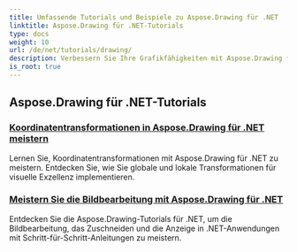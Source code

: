 ```yaml
---
title: Umfassende Tutorials und Beispiele zu Aspose.Drawing für .NET
linktitle: Aspose.Drawing für .NET-Tutorials
type: docs
weight: 10
url: /de/net/tutorials/drawing/
description: Verbessern Sie Ihre Grafikfähigkeiten mit Aspose.Drawing für .NET. Von präzisen Koordinatentransformationen bis hin zu dynamischem Text und Schriftarten schöpfen unsere Tutorials das volle Potenzial der Grafik aus.
is_root: true
---
```


## Aspose.Drawing für .NET-Tutorials
### [Koordinatentransformationen in Aspose.Drawing für .NET meistern](./transformations/)
Lernen Sie, Koordinatentransformationen mit Aspose.Drawing für .NET zu meistern. Entdecken Sie, wie Sie globale und lokale Transformationen für visuelle Exzellenz implementieren.
### [Meistern Sie die Bildbearbeitung mit Aspose.Drawing für .NET](./master-image-editing/)
Entdecken Sie die Aspose.Drawing-Tutorials für .NET, um die Bildbearbeitung, das Zuschneiden und die Anzeige in .NET-Anwendungen mit Schritt-für-Schritt-Anleitungen zu meistern.